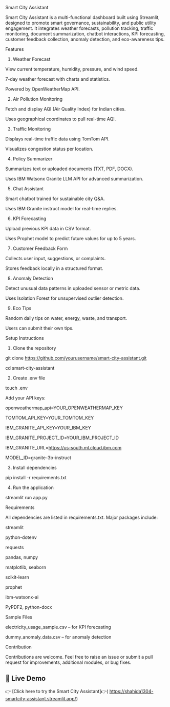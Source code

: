 Smart City Assistant


Smart City Assistant is a multi-functional dashboard built using Streamlit, designed to promote smart governance, sustainability, and public utility engagement. It integrates weather forecasts, pollution tracking, traffic monitoring, document summarization, chatbot interactions, KPI forecasting, customer feedback collection, anomaly detection, and eco-awareness tips.

Features

1. Weather Forecast
   
View current temperature, humidity, pressure, and wind speed.

7-day weather forecast with charts and statistics.

Powered by OpenWeatherMap API.

2. Air Pollution Monitoring
   
Fetch and display AQI (Air Quality Index) for Indian cities.

Uses geographical coordinates to pull real-time AQI.

3. Traffic Monitoring
   
Displays real-time traffic data using TomTom API.

Visualizes congestion status per location.

4. Policy Summarizer
   
Summarizes text or uploaded documents (TXT, PDF, DOCX).

Uses IBM Watsonx Granite LLM API for advanced summarization.

5. Chat Assistant
   
Smart chatbot trained for sustainable city Q&A.

Uses IBM Granite instruct model for real-time replies.


6. KPI Forecasting
   
Upload previous KPI data in CSV format.

Uses Prophet model to predict future values for up to 5 years.

7. Customer Feedback Form
   
Collects user input, suggestions, or complaints.

Stores feedback locally in a structured format.

8. Anomaly Detection
    
Detect unusual data patterns in uploaded sensor or metric data.

Uses Isolation Forest for unsupervised outlier detection.

9. Eco Tips
    
Random daily tips on water, energy, waste, and transport.

Users can submit their own tips.

Setup Instructions

1. Clone the repository
   
git clone https://github.com/yourusername/smart-city-assistant.git

cd smart-city-assistant

2. Create .env file
   
touch .env

Add your API keys:

openweathermap_api=YOUR_OPENWEATHERMAP_KEY

TOMTOM_API_KEY=YOUR_TOMTOM_KEY

IBM_GRANITE_API_KEY=YOUR_IBM_KEY

IBM_GRANITE_PROJECT_ID=YOUR_IBM_PROJECT_ID

IBM_GRANITE_URL=https://us-south.ml.cloud.ibm.com

MODEL_ID=granite-3b-instruct

3. Install dependencies
   
pip install -r requirements.txt

4. Run the application
   
streamlit run app.py

Requirements

All dependencies are listed in requirements.txt. Major packages include:

streamlit

python-dotenv

requests

pandas, numpy

matplotlib, seaborn

scikit-learn

prophet

ibm-watsonx-ai

PyPDF2, python-docx


Sample Files

electricity_usage_sample.csv – for KPI forecasting

dummy_anomaly_data.csv – for anomaly detection

Contribution

Contributions are welcome. Feel free to raise an issue or submit a pull request for improvements, additional modules, or bug fixes.



## 🚀 Live Demo
👉 [Click here to try the Smart City Assistant]👉( https://shahida1304-smartcity-assistant.streamlit.app/)



